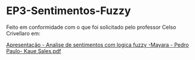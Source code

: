 # EP3-Sentimentos-Fuzzy
Feito em conformidade com o que foi solicitado pelo professor Celso Crivellaro em: 

[Apresentação - Analise de sentimentos com logica fuzzy -Mayara - Pedro Paulo- Kaue Sales.pdf](https://github.com/user-attachments/files/20648182/Analise.de.sentimentos.com.logica.fuzzy.-Mayara.-.Pedro.Paulo-.Kaue.Sales.pdf)
